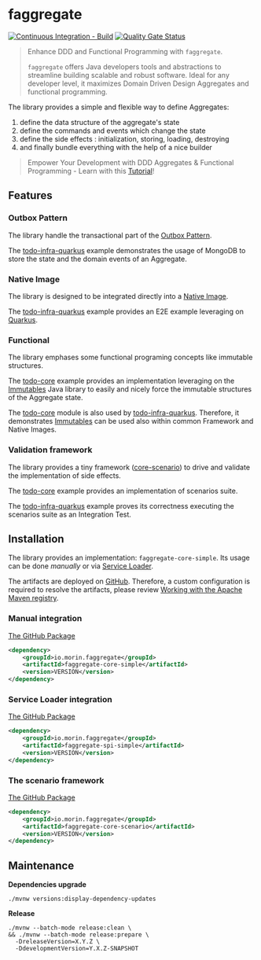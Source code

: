 # faggregate

[![Continuous Integration - Build](https://github.com/tmorin/faggregate/actions/workflows/ci-build.yaml/badge.svg)](https://github.com/tmorin/faggregate/actions/workflows/ci-build.yaml)
[![Quality Gate Status](https://sonarcloud.io/api/project_badges/measure?project=tmorin_faggregate&metric=alert_status)](https://sonarcloud.io/summary/new_code?id=tmorin_faggregate)

> Enhance DDD and Functional Programming with `faggregate`.
>
> `faggregate` offers Java developers tools and abstractions to streamline building scalable and robust software.
> Ideal for any developer level, it maximizes Domain Driven Design Aggregates and functional programming.

The library provides a simple and flexible way to define Aggregates:

1. define the data structure of the aggregate's state
2. define the commands and events which change the state
3. define the side effects : initialization, storing, loading, destroying
4. and finally bundle everything with the help of a nice builder

> Empower Your Development with DDD Aggregates & Functional Programming - Learn with this [Tutorial](https://tmorin.github.io/faggregate)!

## Features

### Outbox Pattern

The library handle the transactional part of the [Outbox Pattern](https://microservices.io/patterns/data/transactional-outbox.html).

The [todo-infra-quarkus](examples/todo-infra-quarkus) example demonstrates the usage of MongoDB to store the state and the domain events of an Aggregate.

### Native Image

The library is designed to be integrated directly into a [Native Image](https://www.graalvm.org/latest/reference-manual/native-image/basics/).

The [todo-infra-quarkus](examples/todo-infra-quarkus) example provides an E2E example leveraging on [Quarkus](https://quarkus.io).

### Functional

The library emphases some functional programing concepts like immutable structures.

The [todo-core](examples/todo-core) example provides an implementation leveraging on the [Immutables](https://immutables.github.io) Java library to easily and nicely force the immutable structures of the Aggregate state.

The [todo-core](examples/todo-core) module is also used by [todo-infra-quarkus](examples/todo-infra-quarkus).
Therefore, it demonstrates [Immutables](https://immutables.github.io) can be used also within common Framework and Native Images.

### Validation framework

The library provides a tiny framework ([core-scenario](core-scenario)) to drive and validate the implementation of side effects.

The [todo-core](examples/todo-core) example provides an implementation of scenarios suite.

The [todo-infra-quarkus](examples/todo-infra-quarkus) example proves its correctness executing the scenarios suite as an Integration Test.

## Installation

The library provides an implementation: `faggregate-core-simple`.
Its usage can be done _manually_ or via [Service Loader](https://docs.oracle.com/en/java/javase/11/docs/api/java.base/java/util/ServiceLoader.html).

The artifacts are deployed on [GitHub](https://github.com/tmorin?tab=packages&repo_name=faggregate).
Therefore, a custom configuration is required to resolve the artifacts, please review [Working with the Apache Maven registry](https://docs.github.com/en/packages/working-with-a-github-packages-registry/working-with-the-apache-maven-registry).

### Manual integration

[The GitHub Package](https://github.com/tmorin/faggregate/packages/1453016)

```xml
<dependency>
    <groupId>io.morin.faggregate</groupId>
    <artifactId>faggregate-core-simple</artifactId>
    <version>VERSION</version>
</dependency>
```

### Service Loader integration

[The GitHub Package](https://github.com/tmorin/faggregate/packages/1453021)

```xml
<dependency>
    <groupId>io.morin.faggregate</groupId>
    <artifactId>faggregate-spi-simple</artifactId>
    <version>VERSION</version>
</dependency>
```

### The scenario framework

[The GitHub Package](https://github.com/tmorin/faggregate/packages/1842497)

```xml
<dependency>
    <groupId>io.morin.faggregate</groupId>
    <artifactId>faggregate-core-scenario</artifactId>
    <version>VERSION</version>
</dependency>
```

## Maintenance

**Dependencies upgrade**
```shell
./mvnw versions:display-dependency-updates
```

**Release**
```shell
./mvnw --batch-mode release:clean \
&& ./mvnw --batch-mode release:prepare \
  -DreleaseVersion=X.Y.Z \
  -DdevelopmentVersion=Y.X.Z-SNAPSHOT
```
